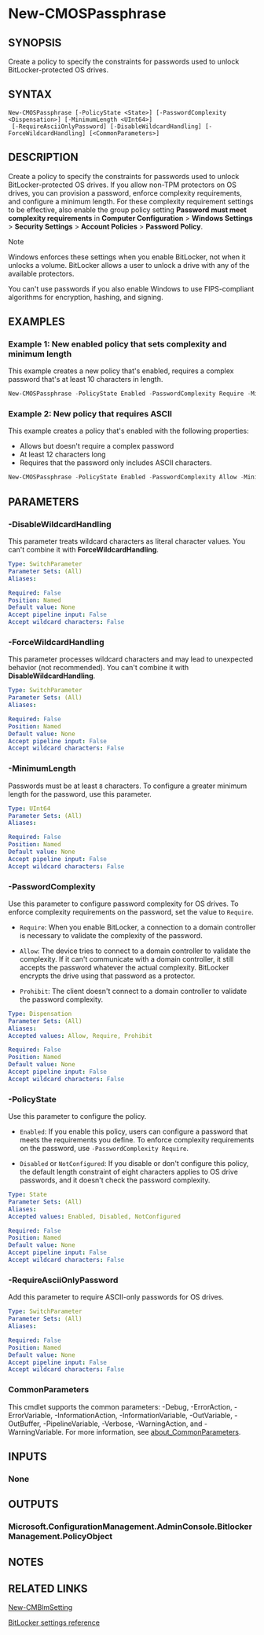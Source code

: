 ﻿---
external help file: AdminUI.PS.dll-Help.xml
Module Name: ConfigurationManager
ms.date: 08/13/2020
online version:
schema: 2.0.0
---

# New-CMOSPassphrase

## SYNOPSIS

Create a policy to specify the constraints for passwords used to unlock BitLocker-protected OS drives.

## SYNTAX

```
New-CMOSPassphrase [-PolicyState <State>] [-PasswordComplexity <Dispensation>] [-MinimumLength <UInt64>]
 [-RequireAsciiOnlyPassword] [-DisableWildcardHandling] [-ForceWildcardHandling] [<CommonParameters>]
```

## DESCRIPTION

Create a policy to specify the constraints for passwords used to unlock BitLocker-protected OS drives. If you allow non-TPM protectors on OS drives, you can provision a password, enforce complexity requirements, and configure a minimum length. For these complexity requirement settings to be effective, also enable the group policy setting **Password must meet complexity requirements** in **Computer Configuration** > **Windows Settings** > **Security Settings** > **Account Policies** > **Password Policy**.

> [!NOTE]
> Windows enforces these settings when you enable BitLocker, not when it unlocks a volume. BitLocker allows a user to unlock a drive with any of the available protectors.
>
> You can't use passwords if you also enable Windows to use FIPS-compliant algorithms for encryption, hashing, and signing.

## EXAMPLES

### Example 1: New enabled policy that sets complexity and minimum length

This example creates a new policy that's enabled, requires a complex password that's at least 10 characters in length.

```powershell
New-CMOSPassphrase -PolicyState Enabled -PasswordComplexity Require -MinimumLength 10
```

### Example 2: New policy that requires ASCII

This example creates a policy that's enabled with the following properties:

- Allows but doesn't require a complex password
- At least 12 characters long
- Requires that the password only includes ASCII characters.

```powershell
New-CMOSPassphrase -PolicyState Enabled -PasswordComplexity Allow -MinimumLength 12 -RequireAsciiOnlyPassword
```

## PARAMETERS

### -DisableWildcardHandling

This parameter treats wildcard characters as literal character values. You can't combine it with **ForceWildcardHandling**.

```yaml
Type: SwitchParameter
Parameter Sets: (All)
Aliases:

Required: False
Position: Named
Default value: None
Accept pipeline input: False
Accept wildcard characters: False
```

### -ForceWildcardHandling

This parameter processes wildcard characters and may lead to unexpected behavior (not recommended). You can't combine it with **DisableWildcardHandling**.

```yaml
Type: SwitchParameter
Parameter Sets: (All)
Aliases:

Required: False
Position: Named
Default value: None
Accept pipeline input: False
Accept wildcard characters: False
```

### -MinimumLength

Passwords must be at least `8` characters. To configure a greater minimum length for the password, use this parameter.

```yaml
Type: UInt64
Parameter Sets: (All)
Aliases:

Required: False
Position: Named
Default value: None
Accept pipeline input: False
Accept wildcard characters: False
```

### -PasswordComplexity

Use this parameter to configure password complexity for OS drives. To enforce complexity requirements on the password, set the value to `Require`.

- `Require`: When you enable BitLocker, a connection to a domain controller is necessary to validate the complexity of the password.

- `Allow`: The device tries to connect to a domain controller to validate the complexity. If it can't communicate with a domain controller, it still accepts the password whatever the actual complexity. BitLocker encrypts the drive using that password as a protector.

- `Prohibit`: The client doesn't connect to a domain controller to validate the password complexity.

```yaml
Type: Dispensation
Parameter Sets: (All)
Aliases:
Accepted values: Allow, Require, Prohibit

Required: False
Position: Named
Default value: None
Accept pipeline input: False
Accept wildcard characters: False
```

### -PolicyState

Use this parameter to configure the policy.

- `Enabled`: If you enable this policy, users can configure a password that meets the requirements you define. To enforce complexity requirements on the password, use `-PasswordComplexity Require`.

- `Disabled` or `NotConfigured`: If you disable or don't configure this policy, the default length constraint of eight characters applies to OS drive passwords, and it doesn't check the password complexity.

```yaml
Type: State
Parameter Sets: (All)
Aliases:
Accepted values: Enabled, Disabled, NotConfigured

Required: False
Position: Named
Default value: None
Accept pipeline input: False
Accept wildcard characters: False
```

### -RequireAsciiOnlyPassword

Add this parameter to require ASCII-only passwords for OS drives.

```yaml
Type: SwitchParameter
Parameter Sets: (All)
Aliases:

Required: False
Position: Named
Default value: None
Accept pipeline input: False
Accept wildcard characters: False
```

### CommonParameters
This cmdlet supports the common parameters: -Debug, -ErrorAction, -ErrorVariable, -InformationAction, -InformationVariable, -OutVariable, -OutBuffer, -PipelineVariable, -Verbose, -WarningAction, and -WarningVariable. For more information, see [about_CommonParameters](http://go.microsoft.com/fwlink/?LinkID=113216).

## INPUTS

### None

## OUTPUTS

### Microsoft.ConfigurationManagement.AdminConsole.BitlockerManagement.PolicyObject

## NOTES

## RELATED LINKS

[New-CMBlmSetting](New-CMBlmSetting.md)

[BitLocker settings reference](/mem/configmgr/protect/tech-ref/bitlocker/settings#operating-system-drive-password-policy)
